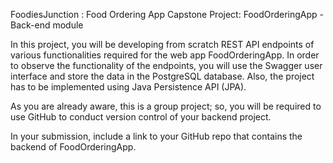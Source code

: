 FoodiesJunction : Food Ordering App
Capstone Project: FoodOrderingApp - Back-end module

In this project, you will be developing from scratch REST API endpoints of various functionalities required for the web app FoodOrderingApp. In order to observe the functionality of the endpoints, you will use the Swagger user interface and store the data in the PostgreSQL database. Also, the project has to be implemented using Java Persistence API (JPA).

As you are already aware, this is a group project; so, you will be required to use GitHub to conduct version control of your backend project.

In your submission, include a link to your GitHub repo that contains the backend of FoodOrderingApp.
